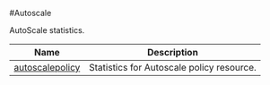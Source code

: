 #Autoscale

AutoScale statistics.


<table><thead><tr><th>Name</th><th>Description</th></tr></thead><tbody><tr><td><a href="../../../statistics/autoscale/autoscalepolicy/autoscalepolicy">autoscalepolicy</a></td><td>Statistics for Autoscale policy resource.</td><tr></tbody></table>
